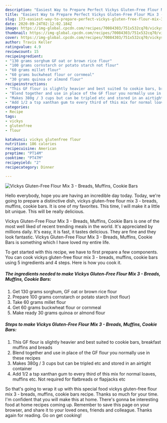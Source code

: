 ```yaml
---
description: "Easiest Way to Prepare Perfect Vickys Gluten-Free Flour Mix 3 - Breads, Muffins, Cookie Bars"
title: "Easiest Way to Prepare Perfect Vickys Gluten-Free Flour Mix 3 - Breads, Muffins, Cookie Bars"
slug: 173-easiest-way-to-prepare-perfect-vickys-gluten-free-flour-mix-3-breads-muffins-cookie-bars
date: 2020-09-24T02:12:02.184Z
image: https://img-global.cpcdn.com/recipes/70084303/751x532cq70/vickys-gluten-free-flour-mix-3-breads-muffins-cookie-bars-recipe-main-photo.jpg
thumbnail: https://img-global.cpcdn.com/recipes/70084303/751x532cq70/vickys-gluten-free-flour-mix-3-breads-muffins-cookie-bars-recipe-main-photo.jpg
cover: https://img-global.cpcdn.com/recipes/70084303/751x532cq70/vickys-gluten-free-flour-mix-3-breads-muffins-cookie-bars-recipe-main-photo.jpg
author: Travis Keller
ratingvalue: 4.9
reviewcount: 15
recipeingredient:
- "130 grams sorghum GF oat or brown rice flour"
- "100 grams cornstarch or potato starch not flour"
- "60 grams millet flour"
- "60 grams buckwheat flour or cornmeal"
- "30 grams quinoa or almond flour"
recipeinstructions:
- "This GF flour is slightly heavier and best suited to cookie bars, breakfast muffins and breads"
- "Blend together and use in place of the GF flour you normally use in these recipes"
- "Makes 380g / 3 cups but can be tripled etc and stored in an airtight container"
- "Add 1/2 a tsp xanthan gum to every third of this mix for normal loaves, muffins etc. Not required for flatbreads or flapjacks etc"
categories:
- Recipe
tags:
- vickys
- glutenfree
- flour

katakunci: vickys glutenfree flour 
nutrition: 186 calories
recipecuisine: American
preptime: "PT14M"
cooktime: "PT47M"
recipeyield: "2"
recipecategory: Dinner

---
```



![Vickys Gluten-Free Flour Mix 3 - Breads, Muffins, Cookie Bars](https://img-global.cpcdn.com/recipes/70084303/751x532cq70/vickys-gluten-free-flour-mix-3-breads-muffins-cookie-bars-recipe-main-photo.jpg)

Hello everybody, hope you are having an incredible day today. Today, we're going to prepare a distinctive dish, vickys gluten-free flour mix 3 - breads, muffins, cookie bars. It is one of my favorites. This time, I will make it a little bit unique. This will be really delicious.



Vickys Gluten-Free Flour Mix 3 - Breads, Muffins, Cookie Bars is one of the most well liked of recent trending meals in the world. It's appreciated by millions daily. It's easy, it is fast, it tastes delicious. They are fine and they look fantastic. Vickys Gluten-Free Flour Mix 3 - Breads, Muffins, Cookie Bars is something which I have loved my entire life.


To get started with this recipe, we have to first prepare a few components. You can cook vickys gluten-free flour mix 3 - breads, muffins, cookie bars using 5 ingredients and 4 steps. Here is how you cook it.

##### The ingredients needed to make Vickys Gluten-Free Flour Mix 3 - Breads, Muffins, Cookie Bars:

1. Get 130 grams sorghum, GF oat or brown rice flour
1. Prepare 100 grams cornstarch or potato starch (not flour)
1. Take 60 grams millet flour
1. Get 60 grams buckwheat flour or cornmeal
1. Make ready 30 grams quinoa or almond flour




##### Steps to make Vickys Gluten-Free Flour Mix 3 - Breads, Muffins, Cookie Bars:

1. This GF flour is slightly heavier and best suited to cookie bars, breakfast muffins and breads
1. Blend together and use in place of the GF flour you normally use in these recipes
1. Makes 380g / 3 cups but can be tripled etc and stored in an airtight container
1. Add 1/2 a tsp xanthan gum to every third of this mix for normal loaves, muffins etc. Not required for flatbreads or flapjacks etc




So that's going to wrap it up with this special food vickys gluten-free flour mix 3 - breads, muffins, cookie bars recipe. Thanks so much for your time. I'm confident that you will make this at home. There's gonna be interesting food at home recipes coming up. Remember to save this page on your browser, and share it to your loved ones, friends and colleague. Thanks again for reading. Go on get cooking!
